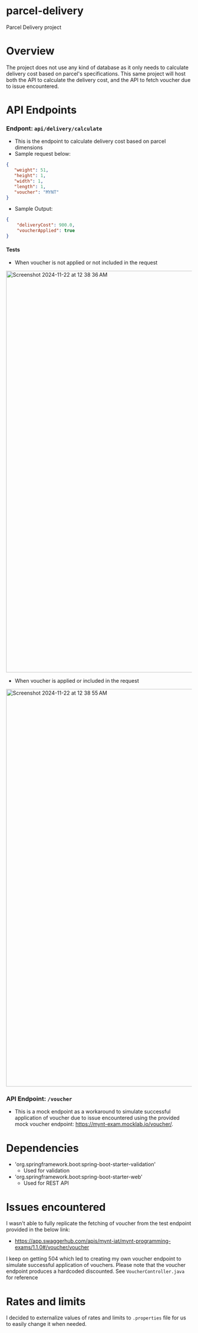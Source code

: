 # parcel-delivery
Parcel Delivery project

# Overview

The project does not use any kind of database as it only needs to calculate delivery cost based on parcel's specifications.
This same project will host both the API to calculate the delivery cost, and the API to fetch voucher due to issue encountered.

# API Endpoints

### Endpont: `api/delivery/calculate`
* This is the endpoint to calculate delivery cost based on parcel dimensions
* Sample request below:
```json
{
   "weight": 51,
   "height": 1,
   "width": 1,
   "length": 1,
   "voucher": "MYNT"
}
```

* Sample Output:
```json
{
    "deliveryCost": 900.0,
    "voucherApplied": true
}
```
#### Tests

* When voucher is not applied or not included in the request
<img width="1089" alt="Screenshot 2024-11-22 at 12 38 36 AM" src="https://github.com/user-attachments/assets/6be9c2d6-c5fb-4e02-bf3c-6eb2cdf3ec36">

* When voucher is applied or included in the request
<img width="1078" alt="Screenshot 2024-11-22 at 12 38 55 AM" src="https://github.com/user-attachments/assets/77dae4b6-3fd1-4c19-93e2-2bac4579d454">

### API Endpoint: `/voucher`
* This is a mock endpoint as a workaround to simulate successful application of voucher due to issue encountered using the provided mock voucher endpoint: https://mynt-exam.mocklab.io/voucher/.

# Dependencies

* 'org.springframework.boot:spring-boot-starter-validation'
  * Used for validation
* 'org.springframework.boot:spring-boot-starter-web'
  * Used for REST API

# Issues encountered

I wasn't able to fully replicate the fetching of voucher from the test endpoint provided in the below link:
* https://app.swaggerhub.com/apis/mynt-iat/mynt-programming-exams/1.1.0#/voucher/voucher

I keep on getting 504 which led to creating my own voucher endpoint to simulate successful application of vouchers.
Please note that the voucher endpoint produces a hardcoded discounted. See `VoucherController.java` for reference

# Rates and limits

I decided to externalize values of rates and limits to `.properties` file for us to easily change it when needed.
